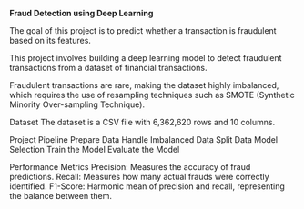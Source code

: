 **Fraud Detection using Deep Learning**

The goal of this project is to predict whether a transaction is fraudulent based on its features.

This project involves building a deep learning model to detect fraudulent transactions from a dataset of financial transactions. 

Fraudulent transactions are rare, making the dataset highly imbalanced, which requires the use of resampling techniques such as SMOTE (Synthetic Minority Over-sampling Technique).

Dataset
The dataset is a CSV file with 6,362,620 rows and 10 columns.

Project Pipeline
  Prepare Data
  Handle Imbalanced Data
  Split Data
  Model Selection
  Train the Model
  Evaluate the Model

Performance Metrics
Precision: Measures the accuracy of fraud predictions.
Recall: Measures how many actual frauds were correctly identified.
F1-Score: Harmonic mean of precision and recall, representing the balance between them.

